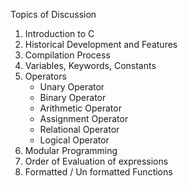 Topics of Discussion

1. Introduction to C
2. Historical Development and Features
3. Compilation Process
4. Variables, Keywords, Constants
5. Operators
	- Unary Operator
	- Binary Operator
	- Arithmetic Operator
	- Assignment Operator
	- Relational Operator
	- Logical Operator
6. Modular Programming
7. Order of Evaluation of expressions
8. Formatted / Un formatted Functions